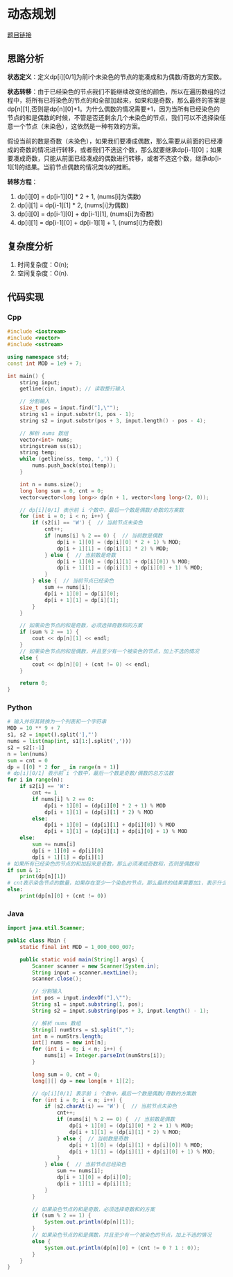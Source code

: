 # 动态规划
[题目链接](https://kamacoder.com/problempage.php?pid=1289)
## 思路分析
**状态定义**：定义dp\[i][0/1]为前i个未染色的节点的能凑成和为偶数/奇数的方案数。

**状态转移**：由于已经染色的节点我们不能继续改变他的颜色，所以在遍历数组的过程中，将所有已将染色的节点的和全部加起来，如果和是奇数，那么最终的答案是dp\[n][1],否则是dp\[n][0]+1。为什么偶数的情况需要+1，因为当所有已经染色的节点的和是偶数的时候，不管是否还剩余几个未染色的节点，我们可以不选择染任意一个节点（未染色），这依然是一种有效的方案。

假设当前的数是奇数（未染色），如果我们要凑成偶数，那么需要从前面的已经凑成的奇数的情况进行转移，或者我们不选这个数，那么就要继承dp\[i-1][0]；如果要凑成奇数，只能从前面已经凑成的偶数进行转移，或者不选这个数，继承dp\[i-1][1]的结果。当前节点偶数的情况类似的推断。

**转移方程**：
1. dp\[i][0] = dp\[i-1][0] * 2 + 1, (nums\[i]为偶数)
2. dp\[i][1] = dp\[i-1][1] * 2, (nums\[i]为偶数)
3. dp\[i][0] = dp\[i-1][0] + dp\[i-1][1], (nums\[i]为奇数)
4. dp\[i][1] = dp\[i-1][0] + dp\[i-1][1] + 1, (nums\[i]为奇数)
## 复杂度分析
1. 时间复杂度：O(n);
2. 空间复杂度：O(n).
## 代码实现
### Cpp
``` cpp
#include <iostream>
#include <vector>
#include <sstream>

using namespace std;
const int MOD = 1e9 + 7;

int main() {
    string input;
    getline(cin, input); // 读取整行输入

    // 分割输入
    size_t pos = input.find("],\"");
    string s1 = input.substr(1, pos - 1);
    string s2 = input.substr(pos + 3, input.length() - pos - 4);

    // 解析 nums 数组
    vector<int> nums;
    stringstream ss(s1);
    string temp;
    while (getline(ss, temp, ',')) {
        nums.push_back(stoi(temp));
    }

    int n = nums.size();
    long long sum = 0, cnt = 0;
    vector<vector<long long>> dp(n + 1, vector<long long>(2, 0));

    // dp[i][0/1] 表示前 i 个数中，最后一个数是偶数/奇数的方案数
    for (int i = 0; i < n; i++) {
        if (s2[i] == 'W') {  // 当前节点未染色
            cnt++;
            if (nums[i] % 2 == 0) {  // 当前数是偶数
                dp[i + 1][0] = (dp[i][0] * 2 + 1) % MOD;
                dp[i + 1][1] = (dp[i][1] * 2) % MOD;
            } else {  // 当前数是奇数
                dp[i + 1][0] = (dp[i][1] + dp[i][0]) % MOD;
                dp[i + 1][1] = (dp[i][1] + dp[i][0] + 1) % MOD;
            }
        } else {  // 当前节点已经染色
            sum += nums[i];
            dp[i + 1][0] = dp[i][0];
            dp[i + 1][1] = dp[i][1];
        }
    }

    // 如果染色节点的和是奇数，必须选择奇数和的方案
    if (sum % 2 == 1) {
        cout << dp[n][1] << endl;
    } 
    // 如果染色节点的和是偶数，并且至少有一个被染色的节点，加上不选的情况
    else {
        cout << dp[n][0] + (cnt != 0) << endl;
    }

    return 0;
}
```
### Python
``` python
# 输入并将其转换为一个列表和一个字符串
MOD = 10 ** 9 + 7
s1, s2 = input().split('],"')
nums = list(map(int, s1[1:].split(',')))
s2 = s2[:-1]
n = len(nums)
sum = cnt = 0
dp = [[0] * 2 for _ in range(n + 1)]
# dp[i][0/1] 表示前 i 个数中，最后一个数是奇数/偶数的总方法数
for i in range(n):
    if s2[i] == 'W':
        cnt += 1
        if nums[i] % 2 == 0:
            dp[i + 1][0] = (dp[i][0] * 2 + 1) % MOD
            dp[i + 1][1] = (dp[i][1] * 2) % MOD
        else:
            dp[i + 1][0] = (dp[i][1] + dp[i][0]) % MOD
            dp[i + 1][1] = (dp[i][1] + dp[i][0] + 1) % MOD
    else:
        sum += nums[i]
        dp[i + 1][0] = dp[i][0]
        dp[i + 1][1] = dp[i][1]
# 如果所有已经染色的节点的和加起来是奇数，那么必须凑成奇数和，否则是偶数和
if sum & 1:
    print(dp[n][1])
# cnt表示染色节点的数量，如果存在至少一个染色的节点，那么最终的结果需要加1，表示什么都不选的情况，也会是偶数的
else:
    print(dp[n][0] + (cnt != 0))
```
### Java
``` java
import java.util.Scanner;

public class Main {
    static final int MOD = 1_000_000_007;

    public static void main(String[] args) {
        Scanner scanner = new Scanner(System.in);
        String input = scanner.nextLine();
        scanner.close();

        // 分割输入
        int pos = input.indexOf("],\"");
        String s1 = input.substring(1, pos);
        String s2 = input.substring(pos + 3, input.length() - 1);

        // 解析 nums 数组
        String[] numStrs = s1.split(",");
        int n = numStrs.length;
        int[] nums = new int[n];
        for (int i = 0; i < n; i++) {
            nums[i] = Integer.parseInt(numStrs[i]);
        }

        long sum = 0, cnt = 0;
        long[][] dp = new long[n + 1][2];

        // dp[i][0/1] 表示前 i 个数中，最后一个数是偶数/奇数的方案数
        for (int i = 0; i < n; i++) {
            if (s2.charAt(i) == 'W') {  // 当前节点未染色
                cnt++;
                if (nums[i] % 2 == 0) {  // 当前数是偶数
                    dp[i + 1][0] = (dp[i][0] * 2 + 1) % MOD;
                    dp[i + 1][1] = (dp[i][1] * 2) % MOD;
                } else {  // 当前数是奇数
                    dp[i + 1][0] = (dp[i][1] + dp[i][0]) % MOD;
                    dp[i + 1][1] = (dp[i][1] + dp[i][0] + 1) % MOD;
                }
            } else {  // 当前节点已经染色
                sum += nums[i];
                dp[i + 1][0] = dp[i][0];
                dp[i + 1][1] = dp[i][1];
            }
        }

        // 如果染色节点的和是奇数，必须选择奇数和的方案
        if (sum % 2 == 1) {
            System.out.println(dp[n][1]);
        } 
        // 如果染色节点的和是偶数，并且至少有一个被染色的节点，加上不选的情况
        else {
            System.out.println(dp[n][0] + (cnt != 0 ? 1 : 0));
        }
    }
}

```